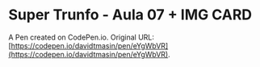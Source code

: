 # Super Trunfo - Aula 07 + IMG CARD

A Pen created on CodePen.io. Original URL: [https://codepen.io/davidtmasin/pen/eYgWbVR](https://codepen.io/davidtmasin/pen/eYgWbVR).


